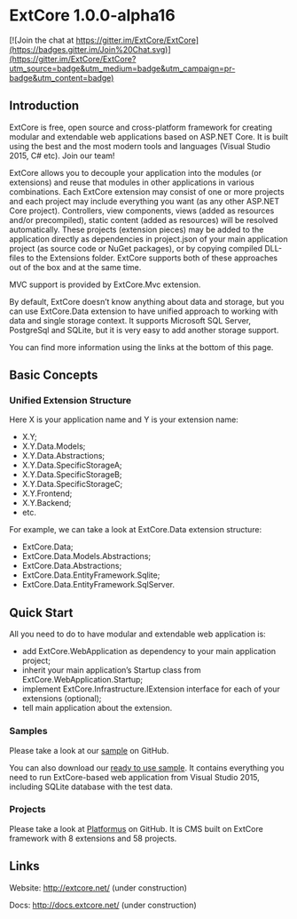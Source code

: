 ﻿# ExtCore 1.0.0-alpha16

[![Join the chat at https://gitter.im/ExtCore/ExtCore](https://badges.gitter.im/Join%20Chat.svg)](https://gitter.im/ExtCore/ExtCore?utm_source=badge&utm_medium=badge&utm_campaign=pr-badge&utm_content=badge)

## Introduction

ExtCore is free, open source and cross-platform framework for creating modular and extendable web applications
based on ASP.NET Core. It is built using the best and the most modern tools and languages (Visual Studio 2015, C#
etc). Join our team!

ExtCore allows you to decouple your application into the modules (or extensions) and reuse that modules in other
applications in various combinations. Each ExtCore extension may consist of one or more projects and each project
may include everything you want (as any other ASP.NET Core project). Controllers, view components, views (added as
resources and/or precompiled), static content (added as resources) will be resolved automatically. These projects
(extension pieces) may be added to the application directly as dependencies in project.json of your main
application project (as source code or NuGet packages), or by copying compiled DLL-files to the Extensions
folder. ExtCore supports both of these approaches out of the box and at the same time.

MVC support is provided by ExtCore.Mvc extension.

By default, ExtCore doesn’t know anything about data and storage, but you can use ExtCore.Data extension to have
unified approach to working with data and single storage context. It supports Microsoft SQL Server, PostgreSql
and SQLite, but it is very easy to add another storage support.

You can find more information using the links at the bottom of this page.

## Basic Concepts

### Unified Extension Structure

Here X is your application name and Y is your extension name:

*	X.Y;
*	X.Y.Data.Models;
*	X.Y.Data.Abstractions;
*	X.Y.Data.SpecificStorageA;
*	X.Y.Data.SpecificStorageB;
*	X.Y.Data.SpecificStorageC;
*	X.Y.Frontend;
*	X.Y.Backend;
*	etc.

For example, we can take a look at ExtCore.Data extension structure:

* ExtCore.Data;
* ExtCore.Data.Models.Abstractions;
* ExtCore.Data.Abstractions;
* ExtCore.Data.EntityFramework.Sqlite;
* ExtCore.Data.EntityFramework.SqlServer.

## Quick Start

All you need to do to have modular and extendable web application is:

* add ExtCore.WebApplication as dependency to your main application project;
* inherit your main application’s Startup class from ExtCore.WebApplication.Startup;
* implement ExtCore.Infrastructure.IExtension interface for each of your extensions (optional);
* tell main application about the extension.

### Samples

Please take a look at our [sample](https://github.com/ExtCore/ExtCore-Sample) on GitHub.

You can also download our [ready to use sample](http://extcore.net/files/ExtCore-Sample-1.0.0-alpha16.zip).
It contains everything you need to run ExtCore-based web application from Visual Studio 2015, including SQLite
database with the test data.

### Projects

Please take a look at [Platformus](https://github.com/Platformus/Platformus) on GitHub. It is CMS
built on ExtCore framework with 8 extensions and 58 projects.

## Links

Website: http://extcore.net/ (under construction)

Docs: http://docs.extcore.net/ (under construction)